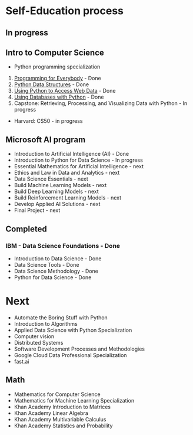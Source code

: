 # Self-Education process

## In progress

## Intro to Computer Science
- Python programming specialization
1. [Programming for Everybody](https://github.com/Refugee-Studio/Education/tree/master/University%20of%20Michigan/Python/1.%20Programming%20for%20Everybody) - Done
2. [Python Data Structures](https://github.com/Refugee-Studio/Education/tree/master/University%20of%20Michigan/Python/2.%20Python%20Data%20Structures) - Done
3. [Using Python to Access Web Data](https://github.com/Refugee-Studio/Education/tree/master/University%20of%20Michigan/Python/3.%20Using%20Python%20to%20Access%20Web%20Data) - Done
4. [Using Databases with Python](https://github.com/Refugee-Studio/Education/tree/master/University%20of%20Michigan/Python/4.%20Using%20Databases%20with%20Python) - Done
5. Capstone: Retrieving, Processing, and Visualizing Data with Python - In progress
- Harvard: CS50 - in progress

## Microsoft AI program
- Introduction to Artificial Intelligence (AI) - Done
- Introduction to Python for Data Science - In progress
- Essential Mathematics for Artificial Intelligence - next
- Ethics and Law in Data and Analytics - next
- Data Science Essentials - next
- Build Machine Learning Models - next
- Build Deep Learning Models - next
- Build Reinforcement Learning Models - next
- Develop Applied AI Solutions - next
- Final Project - next

## Completed

### IBM - Data Science Foundations - Done
- Introduction to Data Science - Done
- Data Science Tools - Done
- Data Science Methodology - Done
- Python for Data Science - Done

# Next
- Automate the Boring Stuff with Python
- Introduction to Algorithms
- Applied Data Science with Python Specialization
- Computer vision
- Distributed Systems
- Software Development Processes and Methodologies
- Google Cloud Data Professional Specialization
- fast.ai

## Math
- Mathematics for Computer Science
- Mathematics for Machine Learning Specialization
- Khan Academy Introduction to Matrices
- Khan Academy Linear Algebra
- Khan Academy Multivariable Calculus
- Khan Academy Statistics and Probability
